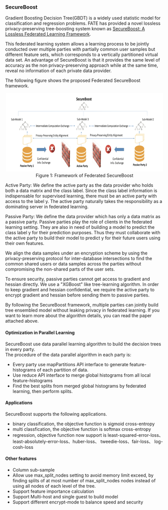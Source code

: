 ### SecureBoost

Gradient Boosting Decision Tree(GBDT) is a widely used statistic model for classification and regression problems. 
FATE has provided a novel lossless privacy-preserving tree-boosting system known as [SecureBoost: A Lossless Federated Learning Framework](https://arxiv.org/abs/1901.08755).

This federated learning system allows a learning process to be jointly conducted over multiple parties with partially 
common user samples but different feature sets, which corresponds to a vertically partitioned virtual data set. An 
advantage of SecureBoost is that it provides the same level of accuracy as the non privacy-preserving approach while 
at the same time, reveal no information of each private data provider.

The following figure shows the proposed Federated SecureBoost framework.
<div style="text-align:center" align=center>
<img src="./images/secureboost.png" alt="framework" width="500" height="250" />
<br/>
Figure 1: Framework of Federated SecureBoost</div>

Active Party:
We define the active party as the data provider who holds both a data matrix and the class label.
Since the class label information is indispensable for supervised learning, there must be an active party with access 
to the label y. The active party naturally takes the responsibility as a dominating server in federated learning.

Passive Party:
We define the data provider which has only a data matrix as a passive party.
Passive parties play the role of clients in the federated learning setting. They are also in need of building a model 
to predict the class label y for their prediction purposes. Thus they must collaborate with the active party to 
build their model to predict y for their future users using their own features.

We align the data samples under an encryption scheme by using the privacy-preserving protocol for inter-database 
intersections to find the common shared users or data samples across the parties without compromising the 
non-shared parts of the user sets.

To ensure security, passive parties cannot get access to gradient and hessian directly. 
We use a "XGBoost" like tree-learning algorithm. In order to keep gradient and hessian confidential, we require the active party to 
encrypt gradient and hessian before sending them to passive parties. 

By following the SecureBoost framework, multiple parties can jointly build tree ensembled model without leaking privacy 
in federated learning. If you want to learn more about the algorithm details, you can read the paper attached above.

#### Optimization in Parallel Learning
SecureBoost use data parallel learning algorithm to build the decision trees in every party.  
The procedure of the data parallel algorithm in each party is:  
* Every party use mapPartitions API interface to generate feature-histograms of each partition of data.
* Use reduce API interface to merge global histograms from all local feature-histograms
* Find the best splits from merged global histograms by federated learning, then perform splits.

#### Applications
SecureBoost supports the following applications.  
* binary classification, the objective function is sigmoid cross-entropy  
* multi classfication, the objective function is softmax cross-entropy
* regression, objective function now support is least-squared-error-loss、least-absolutely-error-loss、huber-loss、
tweedie-loss、fair-loss、 log-cosh-loss

#### Other features
* Column sub-sample
* Allow use max_split_nodes setting to avoid memory limit exceed, by finding splits of at most number of 
max_split_nodes nodes instead of using all nodes of each level of the tree.
* Support feature importance calculation
* Support Multi-host and single guest to build model
* Support different encrypt-mode to balance speed and security
 


